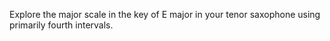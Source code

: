 Explore the major scale in the key of E major in your tenor saxophone using primarily fourth intervals.